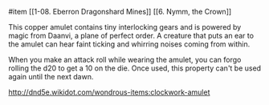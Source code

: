 #item [[1-08. Eberron Dragonshard Mines]] [[6. Nymm, the Crown]]

This copper amulet contains tiny interlocking gears and is powered by magic from Daanvi, a plane of perfect order. A creature that puts an ear to the amulet can hear faint ticking and whirring noises coming from within.

When you make an attack roll while wearing the amulet, you can forgo rolling the d20 to get a 10 on the die. Once used, this property can't be used again until the next dawn.

http://dnd5e.wikidot.com/wondrous-items:clockwork-amulet